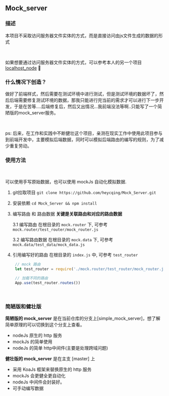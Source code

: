 ## Mock_server

### 描述

本项目不采取访问服务器文件实体的方式，而是直接访问由js文件生成的数据的形式

<br />

如果想要通过访问服务器文件实体的方式，可以参考本人的另一个项目 [localhost_node](https://github.com/heycqing/localhost_node) 🚀

### 什么情况下创造？

做好了前端样式，然后需要在测试环境中进行测试，但是测试环境的数据坏了，然后后端需要修复测试环境的数据，那我只能进行完当前的需求才可以进行下一步开发，于是在苦等....后端修复后，然后又出情况...我前端没法等啊..只能写了一个简陋版的mock_server服务。

<br />

ps: 后来，在工作和实践中不断健壮这个项目，亲测在现实工作中使用此项目参与到前端开发中，主要模拟后端数据，同时可以模拟后端路由的编写的规则，为了减少重复劳动。




### 使用方法

<br />

可以使用手写原始数据，也可以使用 mockJs 自动化模拟数据.

1. git拉取项目
`git clone https://github.com/heycqing/Mock_Server.git `

2. 安装依赖
`cd Mock_Server && npm install`

3. 编写路由 和 路由数据
   **关键是关联路由和对应的路由数据**

   3.1 编写路由
   在根目录的 `mock.router` 下, 可参考 `mock.router/test_router/mock_router.js`
   <br />

   3.2 编写路由数据
   在根目录的 `mock.data` 下, 可参考 `mock.data/test_data/mock_data.js`

4. 引用编写好的路由
   在根目录的 `index.js` 中, 可参考 `test_router` 
   <br />

   ```js
    // mock 路由
    let test_router = require('./mock.router/test_router/mock_router.js')

    // 加载不同的路由
    App.use(test_router.routes())
   ```

<br />

### 简陋版和健壮版

**简陋版的 mock_server** 是在当前仓库的分支上[simple_mock_server]，想了解简单原理的可以切换到这个分支上查看。
- nodeJs 原生的 http 服务
- mockJs 的简单使用
- nodeJs 的简单 http中间件(主要是处理跨域问题)

**健壮版的 mock_server** 是在主支 [master] 上
- 采用 KoaJs 框架来替换原生的 http 服务
- mockJs 会更健全更自动化
- nodeJs 中间件会封装好。
- 可手动编写数据